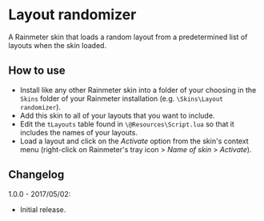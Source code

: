 # Layout randomizer
A Rainmeter skin that loads a random layout from a predetermined list of layouts when the skin loaded.

## How to use
- Install like any other Rainmeter skin into a folder of your choosing in the `Skins` folder of your Rainmeter installation (e.g. `\Skins\Layout randomizer`).
- Add this skin to all of your layouts that you want to include.
- Edit the `tLayouts` table found in `\@Resources\Script.lua` so that it includes the names of your layouts.
- Load a layout and click on the *Activate* option from the skin's context menu (right-click on Rainmeter's tray icon > *Name of skin* > *Activate*).

## Changelog
1.0.0 - 2017/05/02:
- Initial release.
